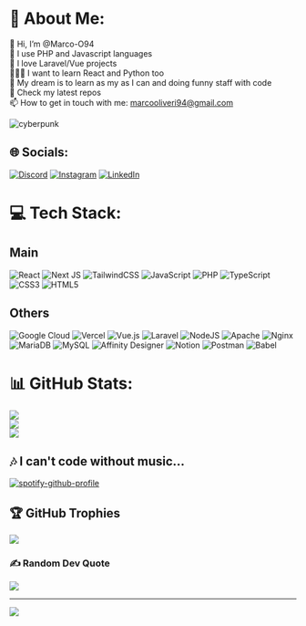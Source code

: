 # 💫 About Me:
👋 Hi, I’m @Marco-O94<br>🦾 I use PHP and Javascript languages<br>🧡 I love Laravel/Vue projects<br>🧑🏼‍💻 I want to learn React and Python too<br>💭 My dream is to learn as my as I can and doing funny staff with code<br>🌱 Check my latest repos<br>📫 How to get in touch with me: marcooliveri94@gmail.com

![cyberpunk](/cyberpunk.gif)

## 🌐 Socials:
[![Discord](https://img.shields.io/badge/Discord-%237289DA.svg?logo=discord&logoColor=white)](htttps://discord.gg/Lego#2095) [![Instagram](https://img.shields.io/badge/Instagram-%23E4405F.svg?logo=Instagram&logoColor=white)](https://instagram.com/marco.o1994) [![LinkedIn](https://img.shields.io/badge/LinkedIn-%230077B5.svg?logo=linkedin&logoColor=white)](https://linkedin.com/in/oliveri-marco) 

# 💻 Tech Stack:
## Main
![React](https://img.shields.io/badge/react-%2320232a.svg?style=for-the-badge&logo=react&logoColor=%2361DAFB) ![Next JS](https://img.shields.io/badge/Next-black?style=for-the-badge&logo=next.js&logoColor=white) ![TailwindCSS](https://img.shields.io/badge/tailwindcss-%2338B2AC.svg?style=for-the-badge&logo=tailwind-css&logoColor=white) ![JavaScript](https://img.shields.io/badge/javascript-%23323330.svg?style=for-the-badge&logo=javascript&logoColor=%23F7DF1E) ![PHP](https://img.shields.io/badge/php-%23777BB4.svg?style=for-the-badge&logo=php&logoColor=white) ![TypeScript](https://img.shields.io/badge/typescript-%23007ACC.svg?style=for-the-badge&logo=typescript&logoColor=white)  ![CSS3](https://img.shields.io/badge/css3-%231572B6.svg?style=for-the-badge&logo=css3&logoColor=white) ![HTML5](https://img.shields.io/badge/html5-%23E34F26.svg?style=for-the-badge&logo=html5&logoColor=white)
## Others
![Google Cloud](https://img.shields.io/badge/Google%20Cloud-%234285F4.svg?style=for-the-badge&logo=google-cloud&logoColor=white) ![Vercel](https://img.shields.io/badge/vercel-%23000000.svg?style=for-the-badge&logo=vercel&logoColor=white) ![Vue.js](https://img.shields.io/badge/vuejs-%2335495e.svg?style=for-the-badge&logo=vuedotjs&logoColor=%234FC08D) ![Laravel](https://img.shields.io/badge/laravel-%23FF2D20.svg?style=for-the-badge&logo=laravel&logoColor=white) ![NodeJS](https://img.shields.io/badge/node.js-6DA55F?style=for-the-badge&logo=node.js&logoColor=white)  ![Apache](https://img.shields.io/badge/apache-%23D42029.svg?style=for-the-badge&logo=apache&logoColor=white) ![Nginx](https://img.shields.io/badge/nginx-%23009639.svg?style=for-the-badge&logo=nginx&logoColor=white) ![MariaDB](https://img.shields.io/badge/MariaDB-003545?style=for-the-badge&logo=mariadb&logoColor=white) ![MySQL](https://img.shields.io/badge/mysql-%2300f.svg?style=for-the-badge&logo=mysql&logoColor=white) ![Affinity Designer](https://img.shields.io/badge/affinitydesginer-%231B72BE.svg?style=for-the-badge&logo=affinity-designer&logoColor=white) ![Notion](https://img.shields.io/badge/Notion-%23000000.svg?style=for-the-badge&logo=notion&logoColor=white) ![Postman](https://img.shields.io/badge/Postman-FF6C37?style=for-the-badge&logo=postman&logoColor=white) ![Babel](https://img.shields.io/badge/Babel-F9DC3e?style=for-the-badge&logo=babel&logoColor=black)
# 📊 GitHub Stats:
![](https://github-readme-stats.vercel.app/api?username=Marco-O94&theme=vue-dark&hide_border=false&include_all_commits=false&count_private=false)<br/>
![](https://github-readme-streak-stats.herokuapp.com/?user=Marco-O94&theme=vue-dark&hide_border=false)<br/>
![](https://github-readme-stats.vercel.app/api/top-langs/?username=Marco-O94&theme=vue-dark&hide_border=false&include_all_commits=false&count_private=false&layout=compact)

## 🎶 I can't code without music...
[![spotify-github-profile](https://spotify-github-profile.vercel.app/api/view?uid=11139586383&cover_image=true&theme=novatorem&show_offline=false&background_color=121212&bar_color=53b14f&bar_color_cover=false)](https://github.com/kittinan/spotify-github-profile)

## 🏆 GitHub Trophies
![](https://github-profile-trophy.vercel.app/?username=Marco-O94&theme=radical&no-frame=false&no-bg=true&margin-w=4)

### ✍️ Random Dev Quote
![](https://quotes-github-readme.vercel.app/api?type=horizontal&theme=radical)

---
[![](https://visitcount.itsvg.in/api?id=Marco-O94&icon=5&color=3)](https://visitcount.itsvg.in)

<!-- Proudly created with GPRM ( https://gprm.itsvg.in ) -->
